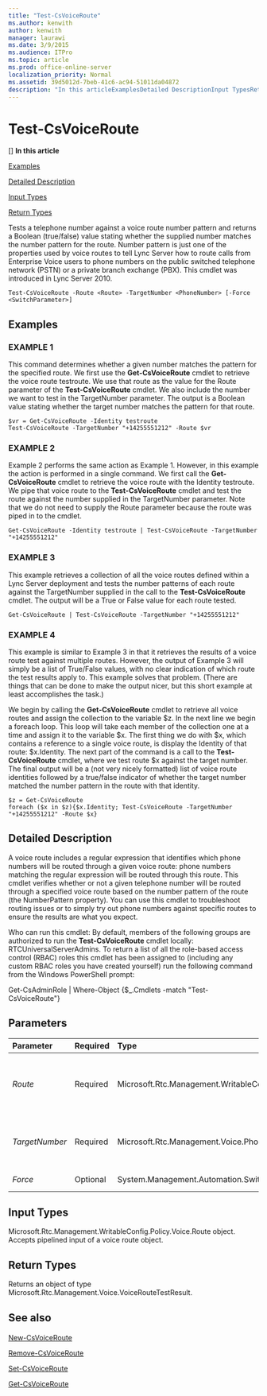 ```yaml
---
title: "Test-CsVoiceRoute"
ms.author: kenwith
author: kenwith
manager: laurawi
ms.date: 3/9/2015
ms.audience: ITPro
ms.topic: article
ms.prod: office-online-server
localization_priority: Normal
ms.assetid: 39d5012d-7beb-41c6-ac94-51011da04872
description: "In this articleExamplesDetailed DescriptionInput TypesReturn Types"
---
```


# Test-CsVoiceRoute
[]
 **In this article**
  
[Examples](#sectionSection0)
  
[Detailed Description](#sectionSection1)
  
[Input Types](#sectionSection2)
  
[Return Types](#sectionSection3)
  
Tests a telephone number against a voice route number pattern and returns a Boolean (true/false) value stating whether the supplied number matches the number pattern for the route. Number pattern is just one of the properties used by voice routes to tell Lync Server how to route calls from Enterprise Voice users to phone numbers on the public switched telephone network (PSTN) or a private branch exchange (PBX). This cmdlet was introduced in Lync Server 2010.
  
```
Test-CsVoiceRoute -Route <Route> -TargetNumber <PhoneNumber> [-Force <SwitchParameter>]
```

## Examples
<a name="sectionSection0"> </a>

### EXAMPLE 1

This command determines whether a given number matches the pattern for the specified route. We first use the **Get-CsVoiceRoute** cmdlet to retrieve the voice route testroute. We use that route as the value for the Route parameter of the **Test-CsVoiceRoute** cmdlet. We also include the number we want to test in the TargetNumber parameter. The output is a Boolean value stating whether the target number matches the pattern for that route. 
  
```
$vr = Get-CsVoiceRoute -Identity testroute
Test-CsVoiceRoute -TargetNumber "+14255551212" -Route $vr
```

### EXAMPLE 2

Example 2 performs the same action as Example 1. However, in this example the action is performed in a single command. We first call the **Get-CsVoiceRoute** cmdlet to retrieve the voice route with the Identity testroute. We pipe that voice route to the **Test-CsVoiceRoute** cmdlet and test the route against the number supplied in the TargetNumber parameter. Note that we do not need to supply the Route parameter because the route was piped in to the cmdlet. 
  
```
Get-CsVoiceRoute -Identity testroute | Test-CsVoiceRoute -TargetNumber "+14255551212"
```

### EXAMPLE 3

This example retrieves a collection of all the voice routes defined within a Lync Server deployment and tests the number patterns of each route against the TargetNumber supplied in the call to the **Test-CsVoiceRoute** cmdlet. The output will be a True or False value for each route tested. 
  
```
Get-CsVoiceRoute | Test-CsVoiceRoute -TargetNumber "+14255551212"
```

### EXAMPLE 4

This example is similar to Example 3 in that it retrieves the results of a voice route test against multiple routes. However, the output of Example 3 will simply be a list of True/False values, with no clear indication of which route the test results apply to. This example solves that problem. (There are things that can be done to make the output nicer, but this short example at least accomplishes the task.)
  
We begin by calling the **Get-CsVoiceRoute** cmdlet to retrieve all voice routes and assign the collection to the variable $z. In the next line we begin a foreach loop. This loop will take each member of the collection one at a time and assign it to the variable $x. The first thing we do with $x, which contains a reference to a single voice route, is display the Identity of that route: $x.Identity. The next part of the command is a call to the **Test-CsVoiceRoute** cmdlet, where we test route $x against the target number. The final output will be a (not very nicely formatted) list of voice route identities followed by a true/false indicator of whether the target number matched the number pattern in the route with that identity. 
  
```
$z = Get-CsVoiceRoute
foreach ($x in $z){$x.Identity; Test-CsVoiceRoute -TargetNumber "+14255551212" -Route $x}
```

## Detailed Description
<a name="sectionSection1"> </a>

A voice route includes a regular expression that identifies which phone numbers will be routed through a given voice route: phone numbers matching the regular expression will be routed through this route. This cmdlet verifies whether or not a given telephone number will be routed through a specified voice route based on the number pattern of the route (the NumberPattern property). You can use this cmdlet to troubleshoot routing issues or to simply try out phone numbers against specific routes to ensure the results are what you expect.
  
Who can run this cmdlet: By default, members of the following groups are authorized to run the **Test-CsVoiceRoute** cmdlet locally: RTCUniversalServerAdmins. To return a list of all the role-based access control (RBAC) roles this cmdlet has been assigned to (including any custom RBAC roles you have created yourself) run the following command from the Windows PowerShell prompt: 
  
Get-CsAdminRole | Where-Object {$_.Cmdlets -match "Test-CsVoiceRoute"}
  
## Parameters
<a name="sectionSection1"> </a>

|**Parameter**|**Required**|**Type**|**Description**|
|:-----|:-----|:-----|:-----|
| _Route_ <br/> |Required  <br/> |Microsoft.Rtc.Management.WritableConfig.Policy.Voice.Route  <br/> |An object containing a reference to the voice route against which you want to test the number specified in the TargetNumber parameter. You can retrieve a voice route object by calling the **Get-CsVoiceRoute** cmdlet.  <br/> Full Data Type: Microsoft.Rtc.Management.WritableConfig.Policy.Voice.Route  <br/> |
| _TargetNumber_ <br/> |Required  <br/> |Microsoft.Rtc.Management.Voice.PhoneNumber  <br/> |The phone number against which you want to test the voice route specified in the Route parameter. This number should be in E.164 format (such as +14255551212).  <br/> Full Data Type: Microsoft.Rtc.Management.Voice.PhoneNumber  <br/> |
| _Force_ <br/> |Optional  <br/> |System.Management.Automation.SwitchParameter  <br/> |Suppresses any confirmation prompts or non-fatal error messages that might occur when you run the cmdlet.  <br/> |
   
## Input Types
<a name="sectionSection2"> </a>

Microsoft.Rtc.Management.WritableConfig.Policy.Voice.Route object. Accepts pipelined input of a voice route object.
  
## Return Types
<a name="sectionSection3"> </a>

Returns an object of type Microsoft.Rtc.Management.Voice.VoiceRouteTestResult.
  
## See also
<a name="sectionSection3"> </a>

#### 

[New-CsVoiceRoute](new-csvoiceroute.md)
  
[Remove-CsVoiceRoute](remove-csvoiceroute.md)
  
[Set-CsVoiceRoute](set-csvoiceroute.md)
  
[Get-CsVoiceRoute](get-csvoiceroute.md)

